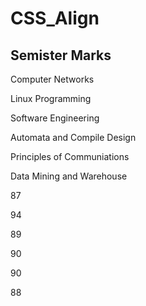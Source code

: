 # CSS_Align

<html>
<head>
<style>
.center {
  text-align: left;
  padding: 70px 0;
  border: 3px solid green;
}
</style>
</head>
<body>

<h2>Semister Marks</h2>


<div class="left">
  <p>Computer Networks</p>
  <p>Linux Programming</p>
  <p>Software Engineering</p>
  <p>Automata and Compile Design</p>
  <p>Principles of Communiations</p>
  <p>Data Mining and Warehouse</p> 
</div>

<div class="right">
  <p>87</p>
  <p>94</p>
  <p>89</p>
  <p>90</p>
  <p>90</p>
  <p>88</p>
</div>
</body>
</html>
